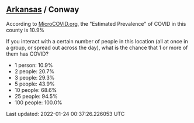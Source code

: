 
## [Arkansas](/united-states/arkansas) / Conway

According to [MicroCOVID.org](http://microcovid.org),
the "Estimated Prevalence" of COVID in this county is 10.9%

If you interact with a certain number of people in this location
(all at once in a group, or spread out across the day), what is the chance that
1 or more of them has COVID?

- 1 person: 10.9%
- 2 people: 20.7%
- 3 people: 29.3%
- 5 people: 43.9%
- 10 people: 68.6%
- 25 people: 94.5%
- 100 people: 100.0%

Last updated: 2022-01-24 00:37:26.226053 UTC
